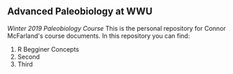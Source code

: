 ## Advanced Paleobiology at WWU
*Winter 2019 Paleobiology Course*
This is the personal repository for Connor McFarland's course documents. In this repository you can find: 
1. R Begginer Concepts
2. Second
3. Third
